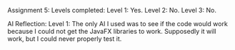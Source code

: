 Assignment 5:
  Levels completed:
    Level 1: Yes.
    Level 2: No.
    Level 3: No.
  
  

AI Reflection:
  Level 1: The only AI I used was to see if the code would work because I could not get the JavaFX libraries to work. Supposedly it will work, but I could never properly test it.
